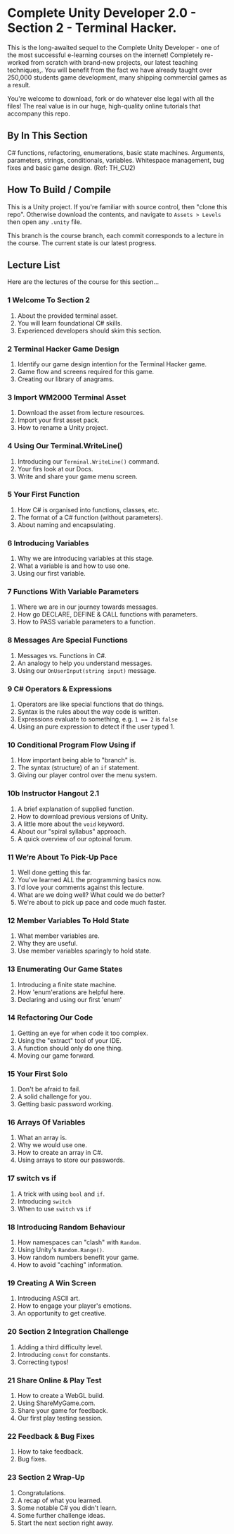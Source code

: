 # Complete Unity Developer 2.0 - Section 2 - Terminal Hacker.

This is the long-awaited sequel to the Complete Unity Developer - one of the most successful e-learning courses on the internet! Completely re-worked from scratch with brand-new projects, our latest teaching techniques,. You will benefit from the fact we have already taught over 250,000 students game development, many shipping commercial games as a result.

You're welcome to download, fork or do whatever else legal with all the files! The real value is in our huge, high-quality online tutorials that accompany this repo.

## By In This Section
C# functions, refactoring, enumerations, basic state machines. Arguments, parameters, strings, conditionals, variables. Whitespace management, bug fixes and basic game design. (Ref: TH_CU2)

## How To Build / Compile
This is a Unity project. If you're familiar with source control, then "clone this repo". Otherwise download the contents, and navigate to `Assets > Levels` then open any `.unity` file.

This branch is the course branch, each commit corresponds to a lecture in the course. The current state is our latest progress.

## Lecture List
Here are the lectures of the course for this section...

### 1 Welcome To Section 2 ###
1. About the provided terminal asset.
2. You will learn foundational C# skills.
3. Experienced developers should skim this section.

### 2 Terminal Hacker Game Design ###
1. Identify our game design intention for the Terminal Hacker game.
2. Game flow and screens required for this game.
3. Creating our library of anagrams.

### 3 Import WM2000 Terminal Asset ###
1. Download the asset from lecture resources.
2. Import your first asset pack.
3. How to rename a Unity project.

### 4 Using Our Terminal.WriteLine() ###
1. Introducing our `Terminal.WriteLine()` command.
2. Your firs look at our Docs.
3. Write and share your game menu screen.

### 5 Your First Function ###
1. How C# is organised into functions, classes, etc.
2. The format of a C# function (without parameters).
3. About naming and encapsulating.

### 6 Introducing Variables ###
1. Why we are introducing variables at this stage.
2. What a variable is and how to use one.
3. Using our first variable.

### 7 Functions With Variable Parameters ###
1. Where we are in our journey towards messages.
2. How go DECLARE, DEFINE & CALL functions with parameters.
3. How to PASS variable parameters to a function.

### 8 Messages Are Special Functions ###
1. Messages vs. Functions in C#.
2. An analogy to help you understand messages.
3. Using our `OnUserInput(string input)` message.

### 9 C# Operators & Expressions ###
1. Operators are like special functions that do things.
2. Syntax is the rules about the way code is written.
3. Expressions evaluate to something, e.g. `1 == 2` is `false`
4. Using an pure expression to detect if the user typed 1.

### 10 Conditional Program Flow Using if ###
1. How important being able to "branch" is.
2. The syntax (structure) of an `if` statement.
3. Giving our player control over the menu system.

### 10b Instructor Hangout 2.1 ###
1. A brief explanation of supplied function.
2. How to download previous versions of Unity.
3. A little more about the `void` keyword.
4. About our "spiral syllabus" approach.
5. A quick overview of our optoinal forum.

### 11 We’re About To Pick-Up Pace ###
1. Well done getting this far.
2. You've learned ALL the programming basics now.
3. I'd love your comments against this lecture.
4. What are we doing well? What could we do better?
5. We're about to pick up pace and code much faster.

### 12 Member Variables To Hold State ###
1. What member variables are.
2. Why they are useful.
2. Use member variables sparingly to hold state.

### 13 Enumerating Our Game States ###
1. Introducing a finite state machine.
2. How 'enum'erations are helpful here.
3. Declaring and using our first 'enum'

### 14 Refactoring Our Code ###
1. Getting an eye for when code it too complex.
2. Using the "extract" tool of your IDE.
3. A function should only do one thing.
4. Moving our game forward.

### 15 Your First Solo ###
1. Don't be afraid to fail.
2. A solid challenge for you.
3. Getting basic password working.

### 16 Arrays Of Variables ###
1. What an array is.
2. Why we would use one.
3. How to create an array in C#.
4. Using arrays to store our passwords.

### 17 switch vs if ###
1. A trick with using `bool` and `if`.
2. Introducing `switch`
3. When to use `switch` vs `if`

### 18 Introducing Random Behaviour ###
1. How namespaces can "clash" with `Random`.
2. Using Unity's `Random.Range()`.
3. How random numbers benefit your game.
4. How to avoid "caching" information.

### 19 Creating A Win Screen ###
1. Introducing ASCII art.
2. How to engage your player's emotions.
3. An opportunity to get creative.

### 20 Section 2 Integration Challenge ###
1. Adding a third difficulty level.
2. Introducing `const` for constants.
3. Correcting typos!

### 21 Share Online & Play Test ###
1. How to create a WebGL build.
2. Using ShareMyGame.com.
3. Share your game for feedback.
4. Our first play testing session.

### 22 Feedback & Bug Fixes ###
1. How to take feedback.
2. Bug fixes.

### 23 Section 2 Wrap-Up ###
1. Congratulations.
2. A recap of what you learned.
3. Some notable C# you didn't learn.
4. Some further challenge ideas.
5. Start the next section right away.
